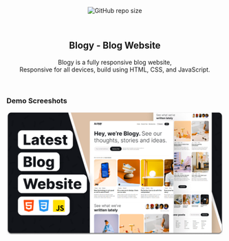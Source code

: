 <div align="center">
  
  ![GitHub repo size](https://img.shields.io/github/repo-size/codewithsadee/blogy)
 
  <br />

  <h2 align="center">Blogy - Blog Website</h2>

  Blogy is a fully responsive blog website, <br />Responsive for all devices, build using HTML, CSS, and JavaScript.


</div>

<br />

### Demo Screeshots

![Blogy Desktop Demo](./readme-images/desktop.png "Desktop Demo")
